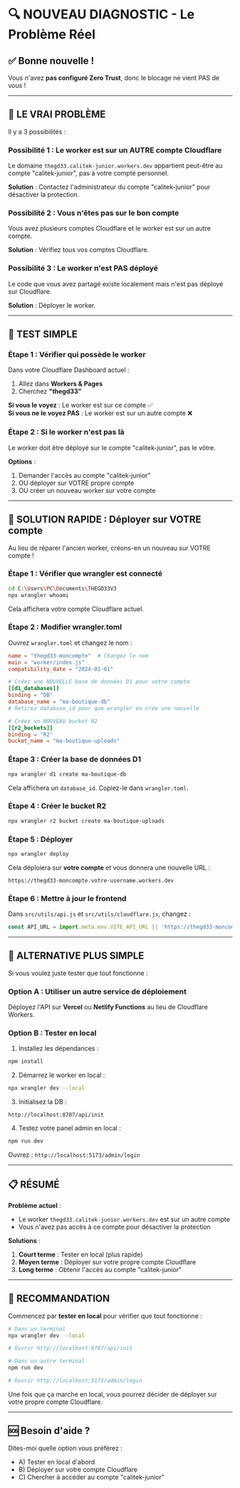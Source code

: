 # 🔍 NOUVEAU DIAGNOSTIC - Le Problème Réel

## ✅ Bonne nouvelle !

Vous n'avez **pas configuré Zero Trust**, donc le blocage ne vient PAS de vous !

---

## 🎯 LE VRAI PROBLÈME

Il y a 3 possibilités :

### Possibilité 1 : Le worker est sur un AUTRE compte Cloudflare
Le domaine `thegd33.calitek-junior.workers.dev` appartient peut-être au compte "calitek-junior", pas à votre compte personnel.

**Solution** : Contactez l'administrateur du compte "calitek-junior" pour désactiver la protection.

### Possibilité 2 : Vous n'êtes pas sur le bon compte
Vous avez plusieurs comptes Cloudflare et le worker est sur un autre compte.

**Solution** : Vérifiez tous vos comptes Cloudflare.

### Possibilité 3 : Le worker n'est PAS déployé
Le code que vous avez partagé existe localement mais n'est pas déployé sur Cloudflare.

**Solution** : Déployer le worker.

---

## 🧪 TEST SIMPLE

### Étape 1 : Vérifier qui possède le worker

Dans votre Cloudflare Dashboard actuel :
1. Allez dans **Workers & Pages**
2. Cherchez **"thegd33"**

**Si vous le voyez** : Le worker est sur ce compte ✅  
**Si vous ne le voyez PAS** : Le worker est sur un autre compte ❌

### Étape 2 : Si le worker n'est pas là

Le worker doit être déployé sur le compte "calitek-junior", pas le vôtre.

**Options** :
1. Demander l'accès au compte "calitek-junior"
2. OU déployer sur VOTRE propre compte
3. OU créer un nouveau worker sur votre compte

---

## 🚀 SOLUTION RAPIDE : Déployer sur VOTRE compte

Au lieu de réparer l'ancien worker, créons-en un nouveau sur VOTRE compte !

### Étape 1 : Vérifier que wrangler est connecté

```bash
cd C:\Users\PC\Documents\THEGD33V3
npx wrangler whoami
```

Cela affichera votre compte Cloudflare actuel.

### Étape 2 : Modifier wrangler.toml

Ouvrez `wrangler.toml` et changez le nom :

```toml
name = "thegd33-moncompte"  # Changez le nom
main = "worker/index.js"
compatibility_date = "2024-01-01"

# Créez une NOUVELLE base de données D1 pour votre compte
[[d1_databases]]
binding = "DB"
database_name = "ma-boutique-db"
# Retirez database_id pour que wrangler en crée une nouvelle

# Créez un NOUVEAU bucket R2
[[r2_buckets]]
binding = "R2"
bucket_name = "ma-boutique-uploads"
```

### Étape 3 : Créer la base de données D1

```bash
npx wrangler d1 create ma-boutique-db
```

Cela affichera un `database_id`. Copiez-le dans `wrangler.toml`.

### Étape 4 : Créer le bucket R2

```bash
npx wrangler r2 bucket create ma-boutique-uploads
```

### Étape 5 : Déployer

```bash
npx wrangler deploy
```

Cela déploiera sur **votre compte** et vous donnera une nouvelle URL :
```
https://thegd33-moncompte.votre-username.workers.dev
```

### Étape 6 : Mettre à jour le frontend

Dans `src/utils/api.js` et `src/utils/cloudflare.js`, changez :

```javascript
const API_URL = import.meta.env.VITE_API_URL || 'https://thegd33-moncompte.votre-username.workers.dev'
```

---

## 🎯 ALTERNATIVE PLUS SIMPLE

Si vous voulez juste tester que tout fonctionne :

### Option A : Utiliser un autre service de déploiement

Déployez l'API sur **Vercel** ou **Netlify Functions** au lieu de Cloudflare Workers.

### Option B : Tester en local

1. Installez les dépendances :
```bash
npm install
```

2. Démarrez le worker en local :
```bash
npx wrangler dev --local
```

3. Initialisez la DB :
```
http://localhost:8787/api/init
```

4. Testez votre panel admin en local :
```bash
npm run dev
```

Ouvrez : `http://localhost:5173/admin/login`

---

## 📋 RÉSUMÉ

**Problème actuel** :
- Le worker `thegd33.calitek-junior.workers.dev` est sur un autre compte
- Vous n'avez pas accès à ce compte pour désactiver la protection

**Solutions** :
1. **Court terme** : Tester en local (plus rapide)
2. **Moyen terme** : Déployer sur votre propre compte Cloudflare
3. **Long terme** : Obtenir l'accès au compte "calitek-junior"

---

## 🎯 RECOMMANDATION

Commencez par **tester en local** pour vérifier que tout fonctionne :

```bash
# Dans un terminal
npx wrangler dev --local

# Ouvrir http://localhost:8787/api/init

# Dans un autre terminal
npm run dev

# Ouvrir http://localhost:5173/admin/login
```

Une fois que ça marche en local, vous pourrez décider de déployer sur votre propre compte Cloudflare.

---

## 🆘 Besoin d'aide ?

Dites-moi quelle option vous préférez :
- A) Tester en local d'abord
- B) Déployer sur votre compte Cloudflare
- C) Chercher à accéder au compte "calitek-junior"
